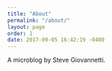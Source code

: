```yaml
---
title: "About"
permalink: "/about/"
layout: page
order: 1
date: 2017-09-05 16:42:19 -0400
---
```

A microblog by Steve Giovannetti.
